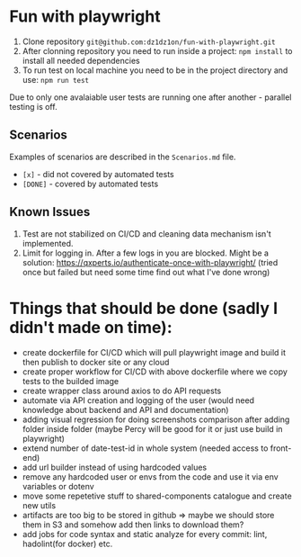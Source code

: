 # Fun with playwright

1. Clone repository `git@github.com:dz1dz1on/fun-with-playwright.git`
2. After clonning repository you need to run inside a project: `npm install` to install all needed dependencies
3. To run test on local machine you need to be in the project directory and use:
   `npm run test`

Due to only one avalaiable user tests are running one after another - parallel testing is off.

## Scenarios

Examples of scenarios are described in the `Scenarios.md` file.

- `[x]` - did not covered by automated tests
- `[DONE]` - covered by automated tests

## Known Issues

1. Test are not stabilized on CI/CD and cleaning data mechanism isn't implemented.
2. Limit for logging in. After a few logs in you are blocked. Might be a solution: https://qxperts.io/authenticate-once-with-playwright/ (tried once but failed but need some time find out what I've done wrong)

# Things that should be done (sadly I didn't made on time):

- create dockerfile for CI/CD which will pull playwright image and build it then publish to docker site or any cloud
- create proper workflow for CI/CD with above dockerfile where we copy tests to the builded image
- create wrapper class around axios to do API requests
- automate via API creation and logging of the user (would need knowledge about backend and API and documentation)
- adding visual regression for doing screenshots comparison after adding folder inside folder (maybe Percy will be good for it or just use build in playwright)
- extend number of date-test-id in whole system (needed access to front-end)
- add url builder instead of using hardcoded values
- remove any hardcoded user or envs from the code and use it via env variables or dotenv
- move some repetetive stuff to shared-components catalogue and create new utils
- artifacts are too big to be stored in github => maybe we should store them in S3 and somehow add then links to download them?
- add jobs for code syntax and static analyze for every commit: lint, hadolint(for docker) etc.
